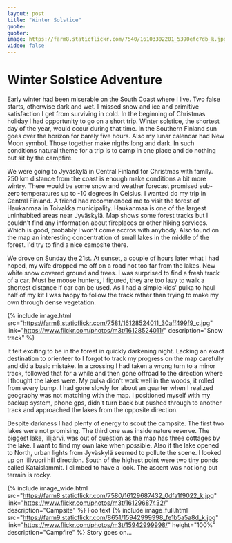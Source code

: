 ```yaml
---
layout: post
title: "Winter Solstice"
quote: 
quoter: 
image: https://farm8.staticflickr.com/7540/16103302201_5390efc7db_k.jpg
video: false
---
```


# Winter Solstice Adventure

Early winter had been miserable on the South Coast where I live. Two false starts, otherwise dark and wet. 
I missed snow and ice and primitive satisfaction I get from surviving in cold. In the beginning of Christmas holiday 
I had opportunity to go on a short trip. Winter solstice, the shortest day of the year, would occur during that time. 
In the Southern Finland sun goes over the horizon for barely five hours. Also my lunar calendar had New Moon symbol. 
Those together make nigths long and dark. In such conditions natural theme for a trip is to camp in one place 
and do nothing but sit by the campfire.

We were going to Jyväskylä in Central Finland for Christmas with family. 
250 km distance from the coast is enough make conditions a bit more wintry. There would be some snow and weather forecast 
promised sub-zero temperatures up to -10 degrees in Celsius. I wanted do my trip in Central Finland.
A friend had recommended me to visit the forest of Haukanmaa in Toivakka municipality. Haukanmaa is one of the largest 
uninhabited areas near Jyväskylä. Map shows some forest tracks but I couldn't find any information about fireplaces 
or other hiking services. Which is good, probably I won't come accros with anybody. Also found on the map an interesting 
concentration of small lakes in the middle of the forest. I'd try to find a nice campsite there. 

We drove on Sunday the 21st. At sunset, a couple of hours later what I had hoped, my wife dropped me off on a road not 
too far from the lakes. New white snow covered ground and trees. I was surprised to find a fresh track of a car. Must be moose hunters, 
I figured, they are too lazy to walk a shortest distance if car can be used. 
As I had a simple kids' pulka to haul half of my kit I was happy to follow the track rather than trying to make my own through dense 
vegetation.

{% include image.html src="https://farm8.staticflickr.com/7581/16128524011_30aff499f9_c.jpg" link="https://www.flickr.com/photos/m3t/16128524011/" description="Snow track" %}

It felt exciting to be in the forest in quickly darkening night. Lacking an exact destination to orienteer to I forgot to track 
my progress on the map carefully and did a basic mistake. In a crossing I had taken a wrong turn to 
a minor track, followed that for a while and then gone offroad to the direction where I thought the lakes were. 
My pulka didn't work well in the woods, it rolled from every bump. I had gone slowly for about an quarter when I realized 
geography was not matching with the map. I positioned myself with my backup system, phone gps, didn't turn back but pushed through
to another track and approached the lakes from the opposite direction. 

Despite darkness I had plenty of energy to scout the campsite. The first two lakes were not promising. 
The third one was inside nature reserve. The biggest lake, Iilijärvi, was out of question as the map has three cottages by the lake. 
I want to find my own lake when possible. Also if the lake opened to North, urban lights from Jyväskylä seemed to pollute the scene. 
I looked up on Iilivuori hill direction. South of the highest point were two tiny ponds called Kataislammit. I climbed to have a look. 
The ascent was not long but terrain is rocky.

{% include image_wide.html src="https://farm8.staticflickr.com/7580/16129687432_0dfa1f9022_k.jpg" link="https://www.flickr.com/photos/m3t/16129687432/" description="Campsite" %}
Foo text
{% include image_full.html src="https://farm9.staticflickr.com/8651/15942999998_fe1b5a5a8d_k.jpg" link="https://www.flickr.com/photos/m3t/15942999998/" height="100%" description="Campfire" %}
Story goes on...